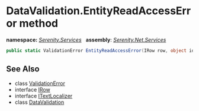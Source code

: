 # DataValidation.EntityReadAccessError method
**namespace:** *[Serenity.Services](../../README.md#serenity.services-namespace)*   **assembly**: *[Serenity.Net.Services](../../README.md)*

```csharp
public static ValidationError EntityReadAccessError(IRow row, object id, ITextLocalizer localizer)
```

## See Also

* class [ValidationError](../Serenity.Net.Core/../ValidationError.md)
* interface [IRow](../Serenity.Net.Entity/../../Serenity.Data/IRow.md)
* interface [ITextLocalizer](../Serenity.Net.Core/../../Serenity/ITextLocalizer.md)
* class [DataValidation](../DataValidation.md)